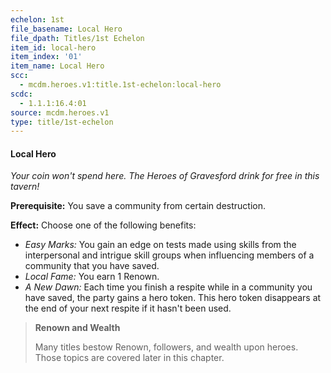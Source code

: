 ```yaml
---
echelon: 1st
file_basename: Local Hero
file_dpath: Titles/1st Echelon
item_id: local-hero
item_index: '01'
item_name: Local Hero
scc:
  - mcdm.heroes.v1:title.1st-echelon:local-hero
scdc:
  - 1.1.1:16.4:01
source: mcdm.heroes.v1
type: title/1st-echelon
---
```


#### Local Hero

*Your coin won't spend here. The Heroes of Gravesford drink for free in this tavern!*

**Prerequisite:** You save a community from certain destruction.

**Effect:** Choose one of the following benefits:

- *Easy Marks:* You gain an edge on tests made using skills from the interpersonal and intrigue skill groups when influencing members of a community that you have saved.
- *Local Fame:* You earn 1 Renown.
- *A New Dawn:* Each time you finish a respite while in a community you have saved, the party gains a hero token. This hero token disappears at the end of your next respite if it hasn't been used.

<!-- -->
> **Renown and Wealth**
>
> Many titles bestow Renown, followers, and wealth upon heroes. Those topics are covered later in this chapter.
